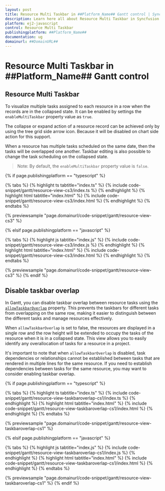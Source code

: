 ```yaml
---
layout: post
title: Resource Multi Taskbar in ##Platform_Name## Gantt control | Syncfusion
description: Learn here all about Resource Multi Taskbar in Syncfusion ##Platform_Name## Gantt control of Syncfusion Essential JS 2 and more.
platform: ej2-javascript
control: Resource Multi Taskbar 
publishingplatform: ##Platform_Name##
documentation: ug
domainurl: ##DomainURL##
---
```


# Resource Multi Taskbar in ##Platform_Name## Gantt control

## Resource Multi Taskbar

To visualize multiple tasks assigned to each resource in a row when the records are in the collapsed state. It can be enabled by settings the `enableMultiTaskbar` property value as `true`.

The collapse or expand action of a resource record can be achieved only by using the tree grid side arrow icon. Because it will be disabled on chart side action for this support.

When a resource has multiple tasks scheduled on the same date, then the tasks will be overlapped one another. Taskbar editing is also possible to change the task scheduling on the collapsed state.

>Note: By default, the `enableMultiTaskbar` property value is `false`.

{% if page.publishingplatform == "typescript" %}

 {% tabs %}
{% highlight ts tabtitle="index.ts" %}
{% include code-snippet/gantt/resource-view-cs3/index.ts %}
{% endhighlight %}
{% highlight html tabtitle="index.html" %}
{% include code-snippet/gantt/resource-view-cs3/index.html %}
{% endhighlight %}
{% endtabs %}
        
{% previewsample "page.domainurl/code-snippet/gantt/resource-view-cs3" %}

{% elsif page.publishingplatform == "javascript" %}

{% tabs %}
{% highlight js tabtitle="index.js" %}
{% include code-snippet/gantt/resource-view-cs3/index.js %}
{% endhighlight %}
{% highlight html tabtitle="index.html" %}
{% include code-snippet/gantt/resource-view-cs3/index.html %}
{% endhighlight %}
{% endtabs %}

{% previewsample "page.domainurl/code-snippet/gantt/resource-view-cs3" %}
{% endif %}

## Disable taskbar overlap

In Gantt, you can disable taskbar overlap between resource tasks using the [`allowTaskbarOverlap`](../api/gantt/#allowtaskbaroverlap) property. This prevents the taskbars for different tasks from overlapping on the same row, making it easier to distinguish between the different tasks and manage resources effectively.

When `allowTaskbarOverlap` is set to false, the resources are displayed in a single row and the row height will be extended to occupy the tasks of the resource when it is in a collapsed state. This view allows you to easily identify any overallocation of tasks for a resource in a project.

It's important to note that when `allowTaskbarOverlap` is disabled, task dependencies or relationships cannot be established between tasks that are rendered in multiple lines for the same resource. If you need to establish dependencies between tasks for the same resource, you may want to consider enabling taskbar overlap.

{% if page.publishingplatform == "typescript" %}

 {% tabs %}
{% highlight ts tabtitle="index.ts" %}
{% include code-snippet/gantt/resource-view-taskbaroverlap-cs1/index.ts %}
{% endhighlight %}
{% highlight html tabtitle="index.html" %}
{% include code-snippet/gantt/resource-view-taskbaroverlap-cs1/index.html %}
{% endhighlight %}
{% endtabs %}
        
{% previewsample "page.domainurl/code-snippet/gantt/resource-view-taskbaroverlap-cs1" %}

{% elsif page.publishingplatform == "javascript" %}

{% tabs %}
{% highlight js tabtitle="index.js" %}
{% include code-snippet/gantt/resource-view-taskbaroverlap-cs1/index.js %}
{% endhighlight %}
{% highlight html tabtitle="index.html" %}
{% include code-snippet/gantt/resource-view-taskbaroverlap-cs1/index.html %}
{% endhighlight %}
{% endtabs %}

{% previewsample "page.domainurl/code-snippet/gantt/resource-view-taskbaroverlap-cs1" %}
{% endif %}